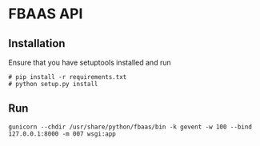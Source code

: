 # FBAAS API

## Installation

Ensure that you have setuptools installed and run

```
# pip install -r requirements.txt
# python setup.py install
```

## Run

```
gunicorn --chdir /usr/share/python/fbaas/bin -k gevent -w 100 --bind 127.0.0.1:8000 -m 007 wsgi:app
```

